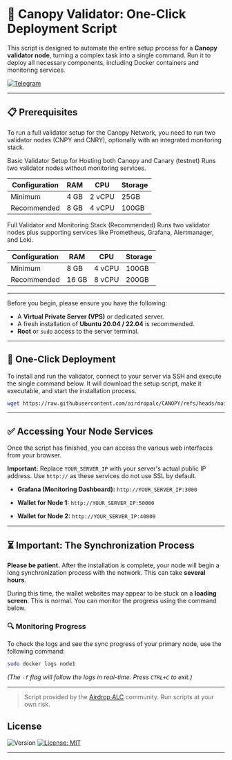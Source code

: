 # 🚀 Canopy Validator: One-Click Deployment Script

This script is designed to automate the entire setup process for a **Canopy validator node**, turning a complex task into a single command. Run it to deploy all necessary components, including Docker containers and monitoring services.

[![Telegram](https://img.shields.io/badge/Community-Airdrop_ALC-26A5E4?style=for-the-badge&logo=telegram)](https://t.me/airdropalc/2127)

---

## 📋 Prerequisites

To run a full validator setup for the Canopy Network, you need to run two validator nodes (CNPY and CNRY), optionally with an integrated monitoring stack.

Basic Validator Setup for Hosting both Canopy and Canary (testnet)
Runs two validator nodes without monitoring services.

| Configuration  | RAM  |  CPU   | Storage |
|----------------|------|--------|---------|
| Minimum        | 4 GB | 2 vCPU | 25GB    |
| Recommended    | 8 GB | 4 vCPU | 100GB   |

Full Validator and Monitoring Stack (Recommended)
Runs two validator nodes plus supporting services like Prometheus, Grafana, Alertmanager, and Loki.

| Configuration | RAM   |  CPU   | Storage |
|---------------|-------|--------|---------|
| Minimum       | 8 GB  | 4 vCPU | 100GB   |
| Recommended   | 16 GB | 8 vCPU | 200GB   |

---

Before you begin, please ensure you have the following:
* A **Virtual Private Server (VPS)** or dedicated server.
* A fresh installation of **Ubuntu 20.04 / 22.04** is recommended.
* **Root** or `sudo` access to the server terminal.

---

## 🚀 One-Click Deployment

To install and run the validator, connect to your server via SSH and execute the single command below. It will download the setup script, make it executable, and start the installation process.

```bash
wget https://raw.githubusercontent.com/airdropalc/CANOPY/refs/heads/main/setup.sh -O canopy.sh && chmod +x canopy.sh && ./canopy.sh
```

---

## ✅ Accessing Your Node Services

Once the script has finished, you can access the various web interfaces from your browser.

**Important:** Replace `YOUR_SERVER_IP` with your server's actual public IP address. Use `http://` as these services do not use SSL by default.

* **Grafana (Monitoring Dashboard):**
    `http://YOUR_SERVER_IP:3000`

* **Wallet for Node 1:**
    `http://YOUR_SERVER_IP:50000`

* **Wallet for Node 2:**
    `http://YOUR_SERVER_IP:40000`

---

## ⏳ Important: The Synchronization Process

**Please be patient.** After the installation is complete, your node will begin a long synchronization process with the network. This can take **several hours**.

During this time, the wallet websites may appear to be stuck on a **loading screen**. This is normal. You can monitor the progress using the command below.

### 🔍 Monitoring Progress

To check the logs and see the sync progress of your primary node, use the following command:

```bash
sudo docker logs node1
```
*(The `-f` flag will follow the logs in real-time. Press `CTRL+C` to exit.)*

---
> Script provided by the [Airdrop ALC](https://t.me/airdropalc) community. Run scripts at your own risk.

## License

![Version](https://img.shields.io/badge/version-1.1.0-blue)
[![License: MIT](https://img.shields.io/badge/License-MIT-yellow.svg)]()

---
